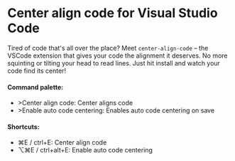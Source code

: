 # Center align code for Visual Studio Code

Tired of code that's all over the place? Meet `center-align-code` – the VSCode extension that gives your code the alignment it deserves. No more squinting or tilting your head to read lines. Just hit install and watch your code find its center!



#### Command palette:

- \>Center align code: Center aligns code
- \>Enable auto code centering: Enables auto code centering on save

#### Shortcuts:

- ⌘E / ctrl+E: Center align code
- ⌥⌘E / ctrl+alt+E: Enable auto code centering
